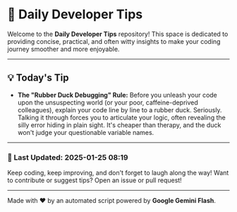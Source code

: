 
# 🌟 Daily Developer Tips

Welcome to the **Daily Developer Tips** repository! This space is dedicated to providing concise, practical, and often witty insights to make your coding journey smoother and more enjoyable.

---

## 💡 Today's Tip

- **The "Rubber Duck Debugging" Rule:** Before you unleash your code upon the unsuspecting world (or your poor, caffeine-deprived colleagues), explain your code line by line to a rubber duck.  Seriously.  Talking it through forces you to articulate your logic, often revealing the silly error hiding in plain sight.  It's cheaper than therapy, and the duck won't judge your questionable variable names.

---

### 📅 Last Updated: 2025-01-25 08:19

Keep coding, keep improving, and don't forget to laugh along the way! Want to contribute or suggest tips? Open an issue or pull request!

---

Made with ❤️ by an automated script powered by **Google Gemini Flash**.
